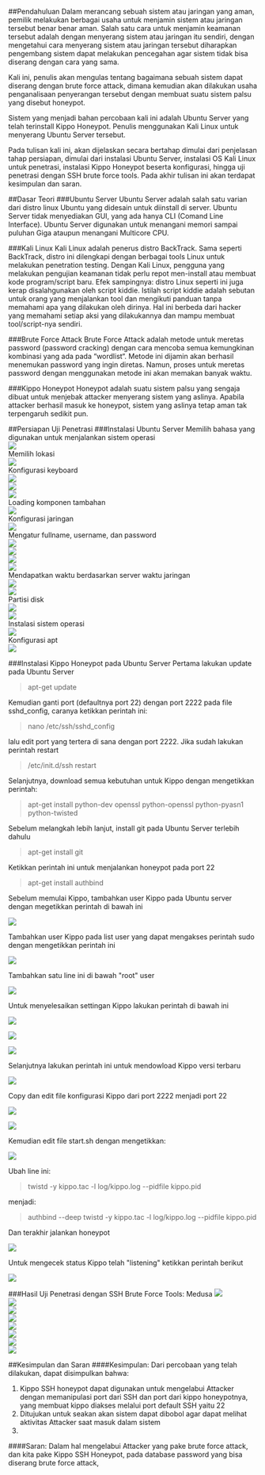 ##Pendahuluan
Dalam merancang sebuah sistem atau jaringan yang aman, pemilik melakukan berbagai usaha untuk menjamin sistem atau jaringan tersebut benar benar aman. Salah satu cara untuk menjamin keamanan tersebut adalah dengan menyerang sistem atau jaringan itu sendiri, dengan mengetahui cara menyerang sistem atau jaringan tersebut diharapkan pengembang sistem dapat melakukan pencegahan agar sistem tidak bisa diserang dengan cara yang sama.

Kali ini, penulis akan mengulas tentang bagaimana sebuah sistem dapat diserang dengan brute force attack, dimana kemudian akan dilakukan usaha penganalisaan penyerangan tersebut dengan membuat suatu sistem palsu yang disebut honeypot.

Sistem yang menjadi bahan percobaan kali ini adalah Ubuntu Server yang telah terinstall Kippo Honeypot. Penulis menggunakan Kali Linux untuk menyerang Ubuntu Server tersebut.

Pada tulisan kali ini, akan dijelaskan secara bertahap dimulai dari penjelasan tahap persiapan, dimulai dari instalasi Ubuntu Server, instalasi OS Kali Linux untuk penetrasi, instalasi Kippo Honeypot beserta konfigurasi, hingga uji penetrasi dengan SSH brute force tools. Pada akhir tulisan ini akan terdapat kesimpulan dan saran.

##Dasar Teori
###Ubuntu Server
Ubuntu Server adalah salah satu varian dari distro linux Ubuntu yang didesain untuk diinstall di server. Ubuntu Server tidak menyediakan GUI, yang ada hanya CLI (Comand Line Interface). Ubuntu Server digunakan untuk menangani memori sampai puluhan Giga ataupun menangani Multicore CPU.

###Kali Linux
Kali Linux adalah penerus distro BackTrack. Sama seperti BackTrack, distro ini dilengkapi dengan berbagai tools Linux untuk melakukan penetration testing. Dengan Kali Linux, pengguna yang melakukan pengujian keamanan tidak perlu repot men-install atau membuat kode program/script baru. Efek sampingnya: distro Linux seperti ini juga kerap disalahgunakan oleh script kiddie. Istilah script kiddie adalah sebutan untuk orang yang menjalankan tool dan mengikuti panduan tanpa memahami apa yang dilakukan oleh dirinya. Hal ini berbeda dari hacker yang memahami setiap aksi yang dilakukannya dan mampu membuat tool/script-nya sendiri.

###Brute Force Attack
Brute Force Attack adalah metode untuk meretas password (password cracking) dengan cara mencoba semua kemungkinan kombinasi yang ada pada “wordlist“. Metode ini dijamin akan berhasil menemukan password yang ingin diretas. Namun, proses untuk meretas password dengan menggunakan metode ini akan memakan banyak waktu.

###Kippo Honeypot
Honeypot adalah suatu sistem palsu yang sengaja dibuat untuk menjebak attacker menyerang sistem yang aslinya. Apabila attacker berhasil masuk ke honeypot, sistem yang aslinya tetap aman tak terpengaruh sedikit pun. 

##Persiapan Uji Penetrasi
###Instalasi Ubuntu Server
Memilih bahasa yang digunakan untuk menjalankan sistem operasi<br/>
![](https://github.com/kharismana31/PKSJ/blob/master/tugas1/images/install_ubuntu_server_1.png?raw=true)<br/>
Memilih lokasi<br/>
![](https://github.com/kharismana31/PKSJ/blob/master/tugas1/images/install_ubuntu_server_2.png?raw=true)<br/>
Konfigurasi keyboard<br/>
![](https://github.com/kharismana31/PKSJ/blob/master/tugas1/images/install_ubuntu_server-3.png?raw=true)<br/>
![](https://github.com/kharismana31/PKSJ/blob/master/tugas1/images/install_ubuntu_server_4.png?raw=true)<br/>
![](https://github.com/kharismana31/PKSJ/blob/master/tugas1/images/install_ubuntu_server-5.png?raw=true)<br/>
Loading komponen tambahan<br/>
![](https://github.com/kharismana31/PKSJ/blob/master/tugas1/images/install_ubuntu_server_6.png?raw=true)<br/>
Konfigurasi jaringan<br/>
![](https://github.com/kharismana31/PKSJ/blob/master/tugas1/images/install_ubuntu_server_7.png?raw=true)<br/>
Mengatur fullname, username, dan password<br/>
![](https://github.com/kharismana31/PKSJ/blob/master/tugas1/images/install_ubuntu_server_8.png?raw=true)<br/>
![](https://github.com/kharismana31/PKSJ/blob/master/tugas1/images/install_ubuntu_server_10.png?raw=true)<br/>
![](https://github.com/kharismana31/PKSJ/blob/master/tugas1/images/install_ubuntu_server_11.png?raw=true)<br/>
![](https://github.com/kharismana31/PKSJ/blob/master/tugas1/images/install_ubuntu_server-12.png?raw=true)<br/>
Mendapatkan waktu berdasarkan server waktu jaringan<br/>
![](https://github.com/kharismana31/PKSJ/blob/master/tugas1/images/install_ubuntu_server_13.png?raw=true)<br/>
![](https://github.com/kharismana31/PKSJ/blob/master/tugas1/images/install_ubuntu_server_14.png?raw=true)<br/>
Partisi disk<br/>
![](https://github.com/kharismana31/PKSJ/blob/master/tugas1/images/install_ubuntu_server-15.png?raw=true)<br/>
![](https://github.com/kharismana31/PKSJ/blob/master/tugas1/images/install_ubuntu_server_16.png?raw=true)<br/>
Instalasi sistem operasi<br/>
![](https://github.com/kharismana31/PKSJ/blob/master/tugas1/images/install_ubuntu_server_17.png?raw=true)<br/>
Konfigurasi apt<br/>
![](https://github.com/kharismana31/PKSJ/blob/master/tugas1/images/install_ubuntu_server_18.png?raw=true)<br/>


###Instalasi Kippo Honeypot pada Ubuntu Server
Pertama lakukan update pada Ubuntu Server

> apt-get update

Kemudian ganti port (defaultnya port 22) dengan port 2222 pada file sshd_config, caranya ketikkan perintah ini:

> nano /etc/ssh/sshd_config

lalu edit port yang tertera di sana dengan port 2222. Jika sudah lakukan perintah restart

> /etc/init.d/ssh restart

Selanjutnya, download semua kebutuhan untuk Kippo dengan mengetikkan perintah:

> apt-get install python-dev openssl python-openssl python-pyasn1 python-twisted

Sebelum melangkah lebih lanjut, install git pada Ubuntu Server terlebih dahulu

> apt-get install git

Ketikkan perintah ini untuk menjalankan honeypot pada port 22

> apt-get install authbind

Sebelum memulai Kippo, tambahkan user Kippo pada Ubuntu server dengan megetikkan perintah di bawah ini

![](1_tambah_user_kippo.png?raw=true)<br/>

Tambahkan user Kippo pada list user yang dapat mengakses perintah sudo dengan mengetikkan perintah ini

![](2_edit_visudo.png?raw=true)<br/>

Tambahkan satu line ini di bawah "root" user 

![](3_edit_visudo.png?raw=true)<br/>

Untuk menyelesaikan settingan Kippo lakukan perintah di bawah ini

![](4_using_port_22.png?raw=true)<br/>

![](5_using_port_22.png?raw=true)<br/>

![](6_using_port_22.png?raw=true)<br/>

Selanjutnya lakukan perintah ini untuk mendowload Kippo versi terbaru 

![](7_git_clone.png?raw=true)<br/>

Copy dan edit file konfigurasi Kippo dari port 2222 menjadi port 22 

![](8_copy_kippo.png?raw=true)<br/>

![](9_nano_kippo.png?raw=true)<br/>

Kemudian edit file start.sh dengan mengetikkan:

![](10_nano_start.png?raw=true)<br/>

Ubah line ini:

> twistd -y kippo.tac -l log/kippo.log --pidfile kippo.pid

menjadi:

> authbind --deep twistd -y kippo.tac -l log/kippo.log --pidfile kippo.pid

Dan terakhir jalankan honeypot

![](11_run_honeypot.png?raw=true)<br/>

Untuk mengecek status Kippo telah "listening" ketikkan perintah berikut

![](12_cek_kippo.png?raw=true)<br/>

###Hasil Uji Penetrasi dengan SSH Brute Force Tools: Medusa
![](16-52-38_connect_to_ssh.png?raw=true)<br/>
![](16-53-49_pass_gagal.png?raw=true)<br/>
![](16-54-37_login_success_root.png?raw=true)<br/>
![](16-55-48_ls.png?raw=true)<br/>
![](16-56-37_touch_pksj.png?raw=true)<br/>
![](16-57-34_ls_rm.png?raw=true)<br/>
![](16-59-41_exit.png?raw=true)<br/>
![](17-00-18_ls_terakhir.png?raw=true)<br/>

##Kesimpulan dan Saran
####Kesimpulan:
Dari percobaan yang telah dilakukan, dapat disimpulkan bahwa:<br/>
1. Kippo SSH honeypot dapat digunakan untuk mengelabui Attacker dengan memanipulasi port dari SSH dan port dari kippo honeypotnya, yang membuat kippo diakses melalui port default SSH yaitu 22
2. Ditujukan untuk seakan akan sistem dapat dibobol agar dapat melihat aktivitas Attacker saat masuk dalam sistem
3. 

####Saran:
Dalam hal mengelabui Attacker yang pake brute force attack, dan kita pake Kippo SSH Honeypot, pada database password yang bisa diserang brute force attack, 





